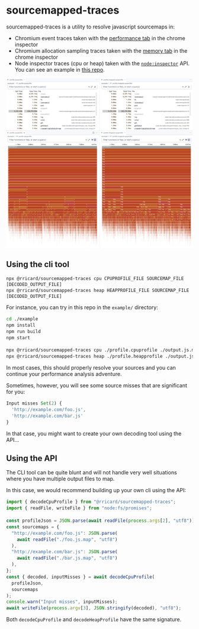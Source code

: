 # sourcemapped-traces

sourcemapped-traces is a utility to resolve javascript sourcemaps in:

- Chromium event traces taken with the [performance tab](https://developer.chrome.com/docs/devtools/performance/reference) in the chrome inspector
- Chromium allocation sampling traces taken with the [memory tab](https://developer.chrome.com/docs/devtools/memory) in the chrome inspector
- Node inspector traces (cpu or heap) taken with the [`node:inspector`](https://nodejs.org/api/inspector.html) API. You can see an example in [this repo](./example/input.js).

![Screenshot showing the non-resolved trace and resolved trace in the VSCode flamechart vizualizer](./screenshot.png)

## Using the cli tool

```
npx @rricard/sourcemapped-traces cpu CPUPROFILE_FILE SOURCEMAP_FILE [DECODED_OUTPUT_FILE]
npx @rricard/sourcemapped-traces heap HEAPPROFILE_FILE SOURCEMAP_FILE [DECODED_OUTPUT_FILE]
```

For instance, you can try in this repo in the `example/` directory:

```sh
cd ./example
npm install
npm run build
npm start

npx @rricard/sourcemapped-traces cpu ./profile.cpuprofile ./output.js.map ./profile.mapped.cpuprofile
npx @rricard/sourcemapped-traces heap ./profile.heapprofile ./output.js.map ./profile.mapped.heapprofile
```

In most cases, this should properly resolve your sources and you can continue
your performance analysis adventure.

Sometimes, however, you will see some source misses that are significant for you:

```js
Input misses Set(2) {
  'http://example.com/foo.js',
  'http://example.com/bar.js'
}
```

In that case, you might want to create your own decoding tool using the API...

## Using the API

The CLI tool can be quite blunt and will not handle very well situations where
you have multiple output files to map.

In this case, we would recommend building up your own cli using the API:

```js
import { decodeCpuProfile } from "@rricard/sourcemapped-traces";
import { readFile, writeFile } from "node:fs/promises";

const profileJson = JSON.parse(await readFile(process.args[2], "utf8"));
const sourcemaps = {
  "http://example.com/foo.js": JSON.parse(
    await readFile("./foo.js.map", "utf8")
  ),
  "http://example.com/bar.js": JSON.parse(
    await readFile("./bar.js.map", "utf8")
  ),
};
const { decoded, inputMisses } = await decodeCpuProfile(
  profileJson,
  sourcemaps
);
console.warn("Input misses", inputMisses);
await writeFile(process.argv[3], JSON.stringify(decoded), "utf8");
```

Both `decodeCpuProfile` and `decodeHeapProfile` have the same signature.
